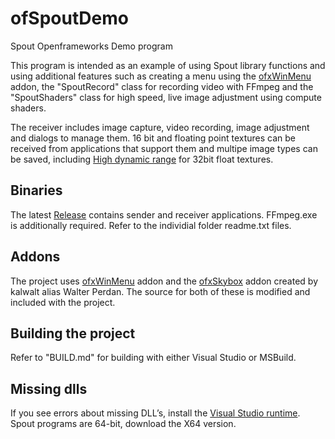# ofSpoutDemo
Spout Openframeworks Demo program

This program is intended as an example of using Spout library functions and using additional features such as creating a menu using the [ofxWinMenu](https://github.com/leadedge/ofxWinMenu) addon, the "SpoutRecord" class for recording video with FFmpeg and the "SpoutShaders" class for high speed, live image adjustment using compute shaders.

The receiver includes image capture, video recording, image adjustment and dialogs to manage them. 16 bit and floating point textures can be received from applications that support them and multipe image types can be saved, including [High dynamic range](https://paulbourke.net/dataformats/pic/index.html) for 32bit float textures.

## Binaries

The latest [Release](https://github.com/leadedge/ofSpoutDemo/releases) contains sender and receiver applications. FFmpeg.exe is additionally required. Refer to the individial folder readme.txt files.

## Addons

The project uses [ofxWinMenu](https://github.com/leadedge/ofxWinMenu) addon and the [ofxSkybox](https://github.com/kalwalt/ofxSkyBox) addon created by kalwalt alias Walter Perdan. The source for both of these is modified and included with the project.

## Building the project

Refer to "BUILD.md" for building with either Visual Studio or MSBuild.

## Missing dlls

If you see errors about missing DLL’s, install the [Visual Studio runtime](https://learn.microsoft.com/en-au/cpp/windows/latest-supported-vc-redist). Spout programs are 64-bit, download the X64 version.








